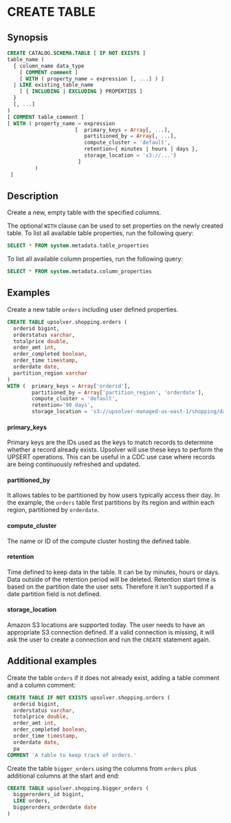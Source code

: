 # CREATE TABLE

## Synopsis

```sql
CREATE CATALOG.SCHEMA.TABLE [ IF NOT EXISTS ]
table_name (
  { column_name data_type 
    [ COMMENT comment ] 
    [ WITH ( property_name = expression [, ...] ) ]
  | LIKE existing_table_name 
    [ { INCLUDING | EXCLUDING } PROPERTIES ] 
  }
  [, ...]
)
[ COMMENT table_comment ]
[ WITH ( property_name = expression 
                      [  primary_keys = Array[, ...],
                         partitioned_by = Array[, ...],
                         compute_cluster = 'default',
                         retention={ minutes | hours | days },
                         storage_location = 's3://...')
                       ] 
         ) 
 ]
```

## Description

Create a new, empty table with the specified columns. 

The optional `WITH` clause can be used to set properties on the newly created table. To list all available table properties, run the following query:

```sql
SELECT * FROM system.metadata.table_properties
```

To list all available column properties, run the following query:

```sql
SELECT * FROM system.metadata.column_properties
```

## Examples

Create a new table `orders` including user defined properties.

```sql
CREATE TABLE upsolver.shopping.orders (
  orderid bigint,
  orderstatus varchar,
  totalprice double,
  order_amt int,
  order_completed boolean,
  order_time timestamp,
  orderdate date,
  partition_region varchar
)
WITH (  primary_keys = Array['orderid'],
        partitioned_by = Array['partition_region', 'orderdate'],
        compute_cluster = 'default',
        retention='90 days',
        storage_location = 's3://upsolver-managed-us-east-1/shopping/data')
```

#### primary\_keys 

Primary keys are the IDs used as the keys to match records to determine whether a record already exists. Upsolver will use these keys to perform the UPSERT operations. This can be useful in a CDC use case where records are being continuously refreshed and updated.

#### partitioned\_by 

It allows tables to be partitioned by how users typically access their day. In the example, the `orders` table first partitions by its region and within each region, partitioned by `orderdate`. 

#### compute\_cluster

The name or ID of the compute cluster hosting the defined table.

#### retention

Time defined to keep data in the table. It can be by minutes, hours or days. Data outside of the retention period will be deleted. Retention start time is based on the partition date the user sets. Therefore it isn't supported if a date partition field is not defined.

#### storage\_location

Amazon S3 locations are supported today. The user needs to have an appropriate S3 connection defined. If a valid connection is missing, it will ask the user to create a connection and run the `CREATE` statement again.

## Additional examples

Create the table `orders` if it does not already exist, adding a table comment and a column comment:

```sql
CREATE TABLE IF NOT EXISTS upsolver.shopping.orders (
  orderid bigint,
  orderstatus varchar,
  totalprice double,
  order_amt int,
  order_completed boolean,
  order_time timestamp,
  orderdate date,
  pa
COMMENT 'A table to keep track of orders.'
```

Create the table `bigger_orders` using the columns from `orders` plus additional columns at the start and end:

```sql
CREATE TABLE upsolver.shopping.bigger_orders (
  biggerorders_id bigint,
  LIKE orders,
  biggerorders_orderdate date
)
```

## 

## 

